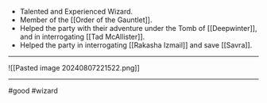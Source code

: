 - Talented and Experienced Wizard.
- Member of the [[Order of the Gauntlet]].
- Helped the party with their adventure under the Tomb of [[Deepwinter]], and in interrogating [[Tad McAllister]].
- Helped the party in interrogating [[Rakasha Izmail]] and save [[Savra]].
___
![[Pasted image 20240807221522.png]]
___

#good #wizard